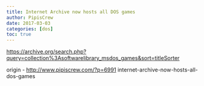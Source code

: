 ```yaml
---
title: Internet Archive now hosts all DOS games
author: PipisCrew
date: 2017-03-03
categories: [dos]
toc: true
---
```


https://archive.org/search.php?query=collection%3Asoftwarelibrary_msdos_games&sort=titleSorter

origin - http://www.pipiscrew.com/?p=6991 internet-archive-now-hosts-all-dos-games